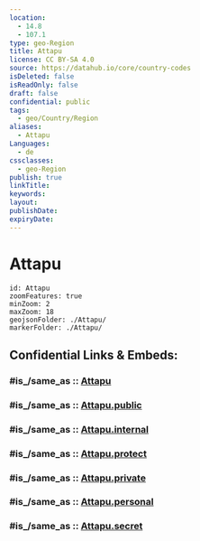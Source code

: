```yaml
---
location:
  - 14.8
  - 107.1
type: geo-Region
title: Attapu
license: CC BY-SA 4.0
source: https://datahub.io/core/country-codes
isDeleted: false
isReadOnly: false
draft: false
confidential: public
tags:
  - geo/Country/Region
aliases:
  - Attapu
Languages:
  - de
cssclasses:
  - geo-Region
publish: true
linkTitle:
keywords:
layout:
publishDate:
expiryDate:
---
```


# Attapu

```leaflet
id: Attapu
zoomFeatures: true 
minZoom: 2 
maxZoom: 18
geojsonFolder: ./Attapu/
markerFolder: ./Attapu/
```


## Confidential Links & Embeds: 

### #is_/same_as :: [Attapu](/_Standards/Earth/Continent/Asia/Asia~South~East/Laos/Provinces~Laos/Attapu.md) 

### #is_/same_as :: [Attapu.public](/_public/Earth/Continent/Asia/Asia~South~East/Laos/Provinces~Laos/Attapu.public.md) 

### #is_/same_as :: [Attapu.internal](/_internal/Earth/Continent/Asia/Asia~South~East/Laos/Provinces~Laos/Attapu.internal.md) 

### #is_/same_as :: [Attapu.protect](/_protect/Earth/Continent/Asia/Asia~South~East/Laos/Provinces~Laos/Attapu.protect.md) 

### #is_/same_as :: [Attapu.private](/_private/Earth/Continent/Asia/Asia~South~East/Laos/Provinces~Laos/Attapu.private.md) 

### #is_/same_as :: [Attapu.personal](/_personal/Earth/Continent/Asia/Asia~South~East/Laos/Provinces~Laos/Attapu.personal.md) 

### #is_/same_as :: [Attapu.secret](/_secret/Earth/Continent/Asia/Asia~South~East/Laos/Provinces~Laos/Attapu.secret.md)

